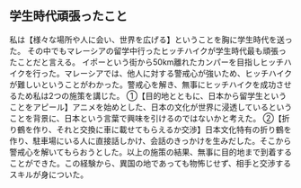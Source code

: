 ## 学生時代頑張ったこと
私は【様々な場所や人に会い、世界を広げる】ということを胸に学生時代を送った。  その中でもマレーシアの留学中行ったヒッチハイクが学生時代最も頑張ったことだと言える。  イポーという街から50km離れたカンパーを目指しヒッチハイクを行った。マレーシアでは、他人に対する警戒心が強いため、ヒッチハイクが難しいということがわかった。警戒心を解き、無事にヒッチハイクを成功させるため私は2つの施策を講じた。
①【目的地とともに、日本から留学生ということをアピール】アニメを始めとした、日本の文化が世界に浸透しているということを背景に、日本という言葉で興味を引けるのではないかと考えた。
②【折り鶴を作り、それと交換に車に載せてもらえるか交渉】日本文化特有の折り鶴を作り、駐車場にいる人に直接話しかけ、会話のきっかけを生みだした。そこから警戒心を解いてもらおうとした。以上の施策の結果、無事に目的地まで到着することができた。この経験から、異国の地であっても物怖じせず、相手と交渉するスキルが身についた。

